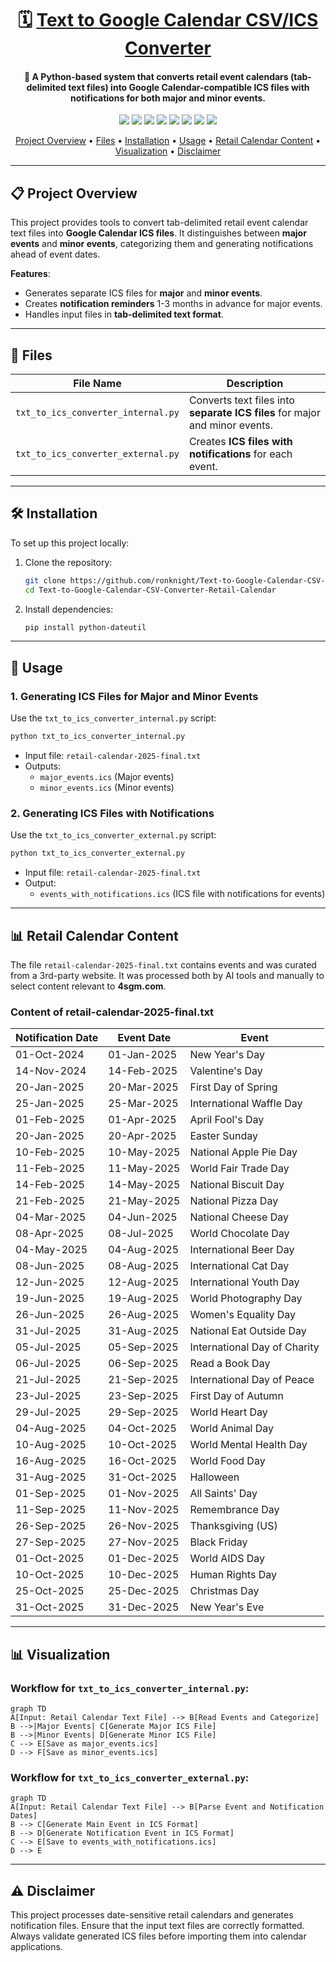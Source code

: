 <h1 align="center">🗓️ <a href="https://github.com/ronknight/Text-to-Google-Calendar-CSV-Converter-Retail-Calendar">Text to Google Calendar CSV/ICS Converter</a></h1>

<h4 align="center">🔧 A Python-based system that converts retail event calendars (tab-delimited text files) into Google Calendar-compatible ICS files with notifications for both major and minor events.</h4>

<p align="center">
<a href="https://twitter.com/PinoyITSolution"><img src="https://img.shields.io/twitter/follow/PinoyITSolution?style=social"></a>
<a href="https://github.com/ronknight?tab=followers"><img src="https://img.shields.io/github/followers/ronknight?style=social"></a>
<a href="https://github.com/ronknight/ronknight/stargazers"><img src="https://img.shields.io/github/stars/BEPb/BEPb.svg?logo=github"></a>
<a href="https://github.com/ronknight/ronknight/network/members"><img src="https://img.shields.io/github/forks/BEPb/BEPb.svg?color=blue&logo=github"></a>
<a href="https://youtube.com/@PinoyITSolution"><img src="https://img.shields.io/youtube/channel/subscribers/UCeoETAlg3skyMcQPqr97omg"></a>
<a href="https://github.com/ronknight/Text-to-Google-Calendar-CSV-Converter-Retail-Calendar/issues"><img src="https://img.shields.io/badge/contributions-welcome-brightgreen.svg?style=flat"></a>
<a href="https://github.com/ronknight/Text-to-Google-Calendar-CSV-Converter-Retail-Calendar/blob/master/LICENSE"><img src="https://img.shields.io/badge/License-MIT-yellow.svg"></a>
<a href="https://github.com/ronknight"><img src="https://img.shields.io/badge/Made%20with%20%f0%9f%a4%8d%20by%20-%20Ronknight%20-%20red"></a>
</p>

<p align="center">
  <a href="#project-overview">Project Overview</a> •
  <a href="#files">Files</a> •
  <a href="#installation">Installation</a> •
  <a href="#usage">Usage</a> •
  <a href="#retail-calendar-content">Retail Calendar Content</a> •
  <a href="#visualization">Visualization</a> •
  <a href="#disclaimer">Disclaimer</a>
</p>

---

## 📋 Project Overview

This project provides tools to convert tab-delimited retail event calendar text files into **Google Calendar ICS files**. It distinguishes between **major events** and **minor events**, categorizing them and generating notifications ahead of event dates.

**Features**:
- Generates separate ICS files for **major** and **minor events**.
- Creates **notification reminders** 1-3 months in advance for major events.
- Handles input files in **tab-delimited text format**.

---

## 📝 Files

| File Name                         | Description                                                                 |
|-----------------------------------|-----------------------------------------------------------------------------|
| `txt_to_ics_converter_internal.py` | Converts text files into **separate ICS files** for major and minor events. |
| `txt_to_ics_converter_external.py` | Creates **ICS files with notifications** for each event.                    |

---

## 🛠️ Installation

To set up this project locally:

1. Clone the repository:
   ```bash
   git clone https://github.com/ronknight/Text-to-Google-Calendar-CSV-Converter-Retail-Calendar.git
   cd Text-to-Google-Calendar-CSV-Converter-Retail-Calendar
   ```

2. Install dependencies:
   ```bash
   pip install python-dateutil
   ```

---

## 🚀 Usage

### **1. Generating ICS Files for Major and Minor Events**

Use the `txt_to_ics_converter_internal.py` script:

```bash
python txt_to_ics_converter_internal.py
```

- Input file: `retail-calendar-2025-final.txt`
- Outputs:
  - `major_events.ics` (Major events)
  - `minor_events.ics` (Minor events)

### **2. Generating ICS Files with Notifications**

Use the `txt_to_ics_converter_external.py` script:

```bash
python txt_to_ics_converter_external.py
```

- Input file: `retail-calendar-2025-final.txt`
- Output:
  - `events_with_notifications.ics` (ICS file with notifications for events)

---

## 📊 Retail Calendar Content

The file `retail-calendar-2025-final.txt` contains events and was curated from a 3rd-party website. It was processed both by AI tools and manually to select content relevant to **4sgm.com**.

### **Content of retail-calendar-2025-final.txt**

| Notification Date | Event Date   | Event                         |
|-------------------|--------------|-------------------------------|
| 01-Oct-2024       | 01-Jan-2025  | New Year's Day                |
| 14-Nov-2024       | 14-Feb-2025  | Valentine's Day               |
| 20-Jan-2025       | 20-Mar-2025  | First Day of Spring           |
| 25-Jan-2025       | 25-Mar-2025  | International Waffle Day      |
| 01-Feb-2025       | 01-Apr-2025  | April Fool's Day              |
| 20-Jan-2025       | 20-Apr-2025  | Easter Sunday                 |
| 10-Feb-2025       | 10-May-2025  | National Apple Pie Day        |
| 11-Feb-2025       | 11-May-2025  | World Fair Trade Day          |
| 14-Feb-2025       | 14-May-2025  | National Biscuit Day          |
| 21-Feb-2025       | 21-May-2025  | National Pizza Day            |
| 04-Mar-2025       | 04-Jun-2025  | National Cheese Day           |
| 08-Apr-2025       | 08-Jul-2025  | World Chocolate Day           |
| 04-May-2025       | 04-Aug-2025  | International Beer Day        |
| 08-Jun-2025       | 08-Aug-2025  | International Cat Day         |
| 12-Jun-2025       | 12-Aug-2025  | International Youth Day       |
| 19-Jun-2025       | 19-Aug-2025  | World Photography Day         |
| 26-Jun-2025       | 26-Aug-2025  | Women's Equality Day          |
| 31-Jul-2025       | 31-Aug-2025  | National Eat Outside Day      |
| 05-Jul-2025       | 05-Sep-2025  | International Day of Charity  |
| 06-Jul-2025       | 06-Sep-2025  | Read a Book Day               |
| 21-Jul-2025       | 21-Sep-2025  | International Day of Peace    |
| 23-Jul-2025       | 23-Sep-2025  | First Day of Autumn           |
| 29-Jul-2025       | 29-Sep-2025  | World Heart Day               |
| 04-Aug-2025       | 04-Oct-2025  | World Animal Day              |
| 10-Aug-2025       | 10-Oct-2025  | World Mental Health Day       |
| 16-Aug-2025       | 16-Oct-2025  | World Food Day                |
| 31-Aug-2025       | 31-Oct-2025  | Halloween                     |
| 01-Sep-2025       | 01-Nov-2025  | All Saints' Day               |
| 11-Sep-2025       | 11-Nov-2025  | Remembrance Day               |
| 26-Sep-2025       | 26-Nov-2025  | Thanksgiving (US)             |
| 27-Sep-2025       | 27-Nov-2025  | Black Friday                  |
| 01-Oct-2025       | 01-Dec-2025  | World AIDS Day                |
| 10-Oct-2025       | 10-Dec-2025  | Human Rights Day              |
| 25-Oct-2025       | 25-Dec-2025  | Christmas Day                 |
| 31-Oct-2025       | 31-Dec-2025  | New Year's Eve                |

---

## 📊 Visualization

### Workflow for `txt_to_ics_converter_internal.py`:

```mermaid
graph TD
A[Input: Retail Calendar Text File] --> B[Read Events and Categorize]
B -->|Major Events| C[Generate Major ICS File]
B -->|Minor Events| D[Generate Minor ICS File]
C --> E[Save as major_events.ics]
D --> F[Save as minor_events.ics]
```

### Workflow for `txt_to_ics_converter_external.py`:

```mermaid
graph TD
A[Input: Retail Calendar Text File] --> B[Parse Event and Notification Dates]
B --> C[Generate Main Event in ICS Format]
B --> D[Generate Notification Event in ICS Format]
C --> E[Save to events_with_notifications.ics]
D --> E
```

---

## ⚠️ Disclaimer

This project processes date-sensitive retail calendars and generates notification files. Ensure that the input text files are correctly formatted. Always validate generated ICS files before importing them into calendar applications.